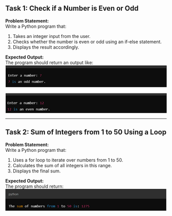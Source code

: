 ## Task 1: Check if a Number is Even or Odd  

**Problem Statement:**  
Write a Python program that:  
1. Takes an integer input from the user.  
2. Checks whether the number is even or odd using an if-else statement.  
3. Displays the result accordingly.  

**Expected Output:**  
The program should return an output like:  
![alt text](Task1.png)

---

## Task 2: Sum of Integers from 1 to 50 Using a Loop  

**Problem Statement:**  
Write a Python program that:  
1. Uses a for loop to iterate over numbers from 1 to 50.  
2. Calculates the sum of all integers in this range.  
3. Displays the final sum.  

**Expected Output:**  
The program should return:
![alt text](Task2.png)